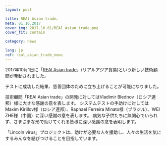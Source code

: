 ```yaml
---
layout: post

title: REAl Asian trade。
meta: 01.10.2017
cover_img: 2017.10.01/REAl_Asian_trade.png
cover_fit: contain

category: news

lang: jp
ref: real_asian_trade_news
---
```


2017年10月1日に「<a href="https://lincolnvirus.com/jp/ea/real_asian_trade.html" target="_blank">REAl Asian trade</a>」(リアルアジア貿易)という新しい技術顧問が発動されました。

テストに成功した結果、慈善団体のために立ち上げることが可能になりました。

技術顧問「REAl Asian trade」の開発に対してはVladimir Blednov（ロシア連邦）様に大きな感謝の意を表します。
システムテストの手助けに対してはMaxim Kirillov様（ロシア連邦）、Raphael Ferreira Minato様（ブラジル）、WEI ZHE様（中国）に深い感謝の意を表します。
病気な子供たちに無関心でいられず、さまざまな形で助けてくれる皆様に深い感謝の念を表明します。

「Lincoln virus」プロジェクトは、助けが必要な人を援助し、人々の生活を気にするみんなを結びつけることを目指しています。
